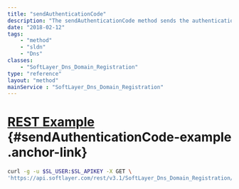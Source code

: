 ```yaml
---
title: "sendAuthenticationCode"
description: "The sendAuthenticationCode method sends the authentication code to the administrative contact for the domain. "
date: "2018-02-12"
tags:
    - "method"
    - "sldn"
    - "Dns"
classes:
    - "SoftLayer_Dns_Domain_Registration"
type: "reference"
layout: "method"
mainService : "SoftLayer_Dns_Domain_Registration"
---
```


# [REST Example](#sendAuthenticationCode-example) <a href="/article/rest/"><i class="fas fa-question"></i></a> {#sendAuthenticationCode-example .anchor-link} 
```bash
curl -g -u $SL_USER:$SL_APIKEY -X GET \
'https://api.softlayer.com/rest/v3.1/SoftLayer_Dns_Domain_Registration/{SoftLayer_Dns_Domain_RegistrationID}/sendAuthenticationCode'
```
